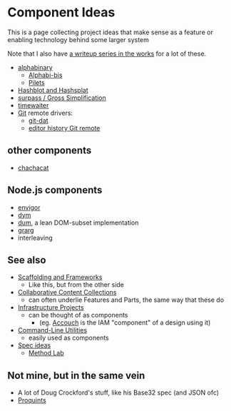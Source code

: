 # Component Ideas

This is a page collecting project ideas that make sense as a feature or enabling technology behind some larger system

Note that I also have [a writeup series in the works](f1403399-a887-4262-aac6-292035465eab.md) for a lot of these.

- [alphabinary](a92da7dd-0bba-44ba-8e5a-743571caab3e.md)
  - [Alphabi-bis](aff16e39-6c03-4104-aa4d-1d7240d2caf5.md)
  - [Pilets](933fa79a-442e-4442-a87f-cd696173c493.md)
- [Hashblot and Hashsplat](92dc66f5-23e0-4790-ac34-6b18a76d0d98.md)
- [surpass / Gross Simplification](4abecfee-9100-45f3-9566-4d5234924dd2.md)
- [timewaiter](6f16c598-4c9c-4ba5-ad41-488662dcfcf4.md)
- [Git](e72591d5-c372-4f03-a1a5-3d3edbd7b73f.md) remote drivers:
  - [git-dat](b3f0b384-7999-4e66-ab4b-14d8b9176db0.md)
  - [editor history Git remote](0b7eb1c1-7248-4e8a-8d22-c03522390671.md)

## other components

- [chachacat](a76b3fab-f38c-4dc3-a567-5bac0bb5bd1a.md)

## Node.js components

- [envigor](265f23de-445d-44d3-acfc-66e316cb03a2.md)
- [dym](b1bdad52-b669-4bf1-8708-6ef9d6dce47c.md)
- [dum](3c185b9f-9c22-492a-a6a4-5843e9addc13.md), a lean DOM-subset implementation
- [grarg](8a56a105-b97c-4cd2-a3e8-0c021f3fc28b.md)
- interleaving

## See also

- [Scaffolding and Frameworks](d78bdabf-6401-489e-a284-51c500826748.md)
  - Like this, but from the other side
- [Collaborative Content Collections](fa8952af-648f-4d3d-a1a7-39b052123911.md)
  - can often underlie Features and Parts, the same way that these do
- [Infrastructure Projects](bbd1dca8-d599-45c1-8f08-adc37d8a76ec.md)
  - can be thought of as components
    - (eg. [Accouch](1ae14fdb-5356-456a-a12f-89513f3a50ef.md) is the IAM "component" of a design using it)
- [Command-Line Utilities](1000f4c9-bc83-462e-873e-ab9c7c6d462f.md)
  - easily used as components
- [Spec ideas](623663c5-9130-48ca-a3a7-1a37e88d307a.md)
  - [Method Lab](9a2890e2-a0fa-4484-9c1e-3c7c7ec4f28a.md)

## Not mine, but in the same vein

- A lot of Doug Crockford's stuff, like his Base32 spec (and JSON ofc)
- [Proquints](e6a165a7-64b0-4215-aab6-c391ee82d66d.md)
